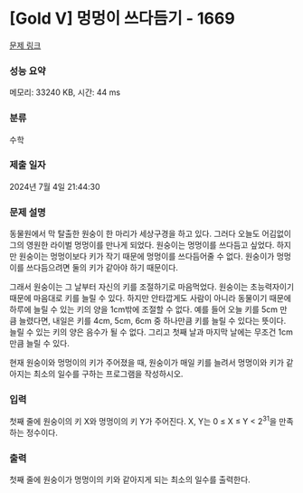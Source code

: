# [Gold V] 멍멍이 쓰다듬기 - 1669 

[문제 링크](https://www.acmicpc.net/problem/1669) 

### 성능 요약

메모리: 33240 KB, 시간: 44 ms

### 분류

수학

### 제출 일자

2024년 7월 4일 21:44:30

### 문제 설명

<p>동물원에서 막 탈출한 원숭이 한 마리가 세상구경을 하고 있다. 그러다 오늘도 어김없이 그의 영원한 라이벌 멍멍이를 만나게 되었다. 원숭이는 멍멍이를 쓰다듬고 싶었다. 하지만 원숭이는 멍멍이보다 키가 작기 때문에 멍멍이를 쓰다듬어줄 수 없다. 원숭이가 멍멍이를 쓰다듬으려면 둘의 키가 같아야 하기 때문이다.</p>

<p>그래서 원숭이는 그 날부터 자신의 키를 조절하기로 마음먹었다. 원숭이는 초능력자이기 때문에 마음대로 키를 늘릴 수 있다. 하지만 안타깝게도 사람이 아니라 동물이기 때문에 하루에 늘릴 수 있는 키의 양을 1cm밖에 조절할 수 없다. 예를 들어 오늘 키를 5cm 만큼 늘렸다면, 내일은 키를 4cm, 5cm, 6cm 중 하나만큼 키를 늘릴 수 있다는 뜻이다. 늘릴 수 있는 키의 양은 음수가 될 수 없다. 그리고 첫째 날과 마지막 날에는 무조건 1cm 만큼 늘릴 수 있다.</p>

<p>현재 원숭이와 멍멍이의 키가 주어졌을 때, 원숭이가 매일 키를 늘려서 멍멍이와 키가 같아지는 최소의 일수를 구하는 프로그램을 작성하시오.</p>

### 입력 

 <p>첫째 줄에 원숭이의 키 X와 멍멍이의 키 Y가 주어진다. X, Y는 0 ≤ X ≤ Y < 2<sup>31</sup>을 만족하는 정수이다.</p>

### 출력 

 <p>첫째 줄에 원숭이가 멍멍이의 키와 같아지게 되는 최소의 일수를 출력한다.</p>

